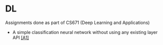 # DL

Assignments done as part of CS671 (Deep Learning and Applications) 

- A simple classification neural network without using any existing layer API [[A1]](https://github.com/moha23/DL/tree/master/A1)
